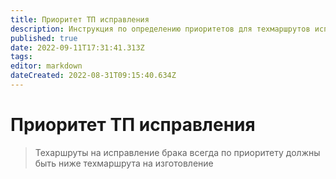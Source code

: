 ```yaml
---
title: Приоритет ТП исправления
description: Инструкция по определению приоритетов для техмаршрутов исправления
published: true
date: 2022-09-11T17:31:41.313Z
tags: 
editor: markdown
dateCreated: 2022-08-31T09:15:40.634Z
---
```


# Приоритет ТП исправления

>Техаршруты на исправление брака всегда по приоритету должны быть ниже техмаршрута на изготовление